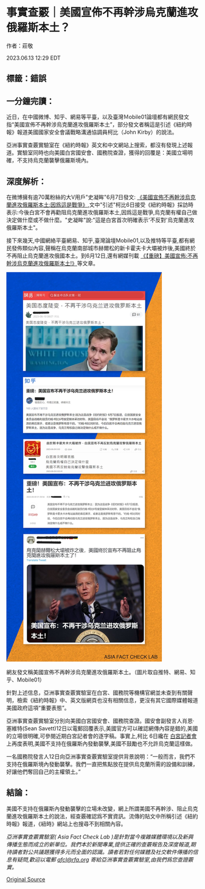 # 事實查覈｜美國宣佈不再幹涉烏克蘭進攻俄羅斯本土？

作者：莊敬

2023.06.13 12:29 EDT

## 標籤：錯誤

## 一分鐘完讀：

近日，在中國微博、知乎、網易等平臺，以及臺灣Ｍobile01論壇都有網民發文指“美國宣佈不再幹涉烏克蘭進攻俄羅斯本土”，部分發文者稱這是引述《紐約時報》報道美國國家安全會議戰略溝通協調員柯比（John Kirby）的說法。

亞洲事實查覈實驗室在《紐約時報》英文和中文網站上搜索，都沒有發現上述報道。實驗室同時也向美國白宮國安會、國務院查證，獲得的回覆是：美國立場明確，不支持烏克蘭襲擊俄羅斯境內。

## 深度解析：

在微博擁有逾70萬粉絲的大V用戶"史凝眸"6月7日發文: [《美國宣佈不再幹涉烏克蘭進攻俄羅斯本土:因爲這是戰爭》](https://weibo.com/1347322121/N4eYtESnu),文中"引述"柯比6日接受《紐約時報》採訪時表示:今後白宮不會再勸阻烏克蘭進攻俄羅斯本土,因爲這是戰爭,烏克蘭有權自己做決定做什麼或不做什麼。"史凝眸"說:"這是白宮首次明確表示'不反對'烏克蘭進攻俄羅斯本土"。

接下來幾天,中國網絡平臺網易、知乎,臺灣論壇Mobile01,以及推特等平臺,都有網民發佈類似內容,聲稱在烏克蘭南部城市赫爾松的新卡霍夫卡大壩被炸後,美國終於不再阻止烏克蘭進攻俄國本土。到6月12日,還有網媒刊載 [《【重磅】美國宣佈:不再幹涉烏克蘭進攻俄羅斯本土!》](https://redian.news/wxnews/436704)等文章。

![網友發文稱美國宣佈不再幹涉烏克蘭進攻俄羅斯本土。（圖片取自推特、網易、知乎、Mobile01）](images/EIFRR7HAVZ32KLJMGLAT22NWV4.png)

網友發文稱美國宣佈不再幹涉烏克蘭進攻俄羅斯本土。（圖片取自推特、網易、知乎、Mobile01）

針對上述信息，亞洲事實查覈實驗室在白宮、國務院等機構官網並未查到有關聲明，檢索《紐約時報》中、英文版網頁也沒有相關信息，更沒有其它國際媒體報道美國政府這項“重要表態”。

亞洲事實查覈實驗室分別向美國白宮國安會、國務院查證。國安會副發言人肖恩·塞維特(Sean Savett)12日以電郵回覆表示,美國官方可以確認網傳內容是錯的,美國的立場很明確,可參閱近期白宮記者會的逐字稿。事實上,柯比 6日纔在 [白宮記者會](https://www.whitehouse.gov/briefing-room/press-briefings/2023/06/06/press-briefing-by-press-secretary-karine-jean-pierre-and-nsc-coordinator-for-strategic-communications-john-kirby-14/)上再度表明,美國不支持在俄羅斯內發動襲擊,美國不鼓勵也不允許烏克蘭這樣做。

一名國務院發言人12日向亞洲事實查覈實驗室提供背景說明：“一般而言，我們不支持在俄羅斯境內發動襲擊。我們一直把焦點放在提供烏克蘭所需的設備和訓練，好讓他們奪回自己的主權領土。”

## 結論：

美國不支持在俄羅斯內發動襲擊的立場未改變，網上所謂美國不再幹涉、阻止烏克蘭進攻俄羅斯本土的說法，經查覈確認爲不實資訊。流傳的貼文中所稱引述《紐約時報》報道，《紐時》網站上也搜尋不到相關內容。

*亞洲事實查覈實驗室(* *Asia Fact Check Lab* *)是針對當今複雜媒體環境以及新興傳播生態而成立的新單位。我們本於新聞專業,提供正確的查覈報告及深度報道,期待讀者對公共議題獲得多元而全面的認識。讀者若對任何媒體及社交軟件傳播的信息有疑問,歡迎以電郵* *afcl@rfa.org* *寄給亞洲事實查覈實驗室,由我們爲您查證覈實。*



[Original Source](https://www.rfa.org/mandarin/shishi-hecha/hc-06132023122534.html)